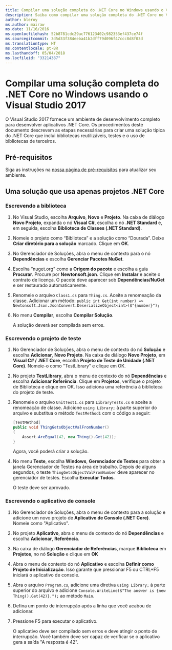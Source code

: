 ```yaml
---
title: Compilar uma solução completa do .NET Core no Windows usando o Visual Studio 2017
description: Saiba como compilar uma solução completa do .NET Core no Visual Studio 2017 no Windows.
author: bleroy
ms.author: mairaw
ms.date: 11/16/2016
ms.openlocfilehash: 52b8781cdc29ac776123402c982353ef437ce74f
ms.sourcegitcommit: 3d5d33f384eeba41b2dff79d096f47ccc8d8f03d
ms.translationtype: HT
ms.contentlocale: pt-BR
ms.lasthandoff: 05/04/2018
ms.locfileid: "33214387"
---
```

# <a name="building-a-complete-net-core-solution-on-windows-using-visual-studio-2017"></a>Compilar uma solução completa do .NET Core no Windows usando o Visual Studio 2017

O Visual Studio 2017 fornece um ambiente de desenvolvimento completo para desenvolver aplicativos .NET Core. Os procedimentos deste documento descrevem as etapas necessárias para criar uma solução típica do .NET Core que inclui bibliotecas reutilizáveis, testes e o uso de bibliotecas de terceiros. 

## <a name="prerequisites"></a>Pré-requisitos

Siga as instruções na [nossa página de pré-requisitos](../windows-prerequisites.md) para atualizar seu ambiente.

## <a name="a-solution-using-only-net-core-projects"></a>Uma solução que usa apenas projetos .NET Core

### <a name="writing-the-library"></a>Escrevendo a biblioteca

1. No Visual Studio, escolha **Arquivo**, **Novo** e **Projeto**. Na caixa de diálogo **Novo Projeto**, expanda o nó **Visual C#**, escolha o nó **.NET Standard** e, em seguida, escolha **Biblioteca de Classes (.NET Standard)**. 

2. Nomeie o projeto como “Biblioteca” e a solução como “Dourada”. Deixe **Criar diretório para a solução** marcado. Clique em **OK**.

3. No Gerenciador de Soluções, abra o menu de contexto para o nó **Dependências** e escolha **Gerenciar Pacotes NuGet**.

4. Escolha “nuget.org” como a **Origem do pacote** e escolha a guia **Procurar**. Procure por **Newtonsoft.json**. Clique em **Instalar** e aceite o contrato de licença. O pacote deve aparecer sob **Dependências/NuGet** e ser restaurado automaticamente.

5. Renomeie o arquivo `Class1.cs` para `Thing.cs`. Aceite a renomeação da classe. Adicionar um método: `public int Get(int number) => Newtonsoft.Json.JsonConvert.DeserializeObject<int>($"{number}");`

7. No menu **Compilar**, escolha **Compilar Solução**.

   A solução deverá ser compilada sem erros.

### <a name="writing-the-test-project"></a>Escrevendo o projeto de teste

1. No Gerenciador de Soluções, abra o menu de contexto do nó **Solução** e escolha **Adicionar**, **Novo Projeto**. Na caixa de diálogo **Novo Projeto**, em **Visual C# / .NET Core**, escolha **Projeto de Teste de Unidade (.NET Core)**. Nomeie-o como "TestLibrary" e clique em OK. 

2. No projeto **TestLibrary**, abra o menu de contexto do nó **Dependências** e escolha **Adicionar Referência**. Clique em **Projetos**, verifique o projeto de Biblioteca e clique em OK. Isso adiciona uma referência à biblioteca do projeto de teste.

3. Renomeie o arquivo `UnitTest1.cs` para `LibraryTests.cs` e aceite a renomeação de classe. Adicione `using Library;` à parte superior do arquivo e substitua o método `TestMethod1` com o código a seguir:
    ```csharp
    [TestMethod]
    public void ThingGetsObjectValFromNumber()
    {
        Assert.AreEqual(42, new Thing().Get(42));
    }
    ```

   Agora, você poderá criar a solução. 
   
4. No menu **Teste**, escolha **Windows**, **Gerenciador de Testes** para obter a janela Gerenciador de Testes na área de trabalho. Depois de alguns segundos, o teste `ThingGetsObjectValFromNumber` deve aparecer no gerenciador de testes. Escolha **Executar Todos**.
   
   O teste deve ser aprovado.

### <a name="writing-the-console-app"></a>Escrevendo o aplicativo de console

1. No Gerenciador de Soluções, abra o menu de contexto para a solução e adicione um novo projeto de **Aplicativo de Console (.NET Core)**. Nomeie como "Aplicativo".

2. No projeto **Aplicativo**, abra o menu de contexto do nó **Dependências** e escolha **Adicionar**, **Referência**. 

3. Na caixa de diálogo **Gerenciador de Referências**, marque **Biblioteca** em **Projetos**, no nó **Solução** e clique em **OK**

6. Abra o menu de contexto do nó **Aplicativo** e escolha **Definir como Projeto de Inicialização**. Isso garante que pressionar F5 ou CTRL+F5 iniciará o aplicativo de console.

7. Abra o arquivo `Program.cs`, adicione uma diretiva `using Library;` à parte superior do arquivo e adicione `Console.WriteLine($"The answer is {new Thing().Get(42)}.");` ao método `Main`.

8. Defina um ponto de interrupção após a linha que você acabou de adicionar.

9. Pressione F5 para executar o aplicativo.

   O aplicativo deve ser compilado sem erros e deve atingir o ponto de interrupção. Você também deve ser capaz de verificar se o aplicativo gera a saída "A resposta é 42".
